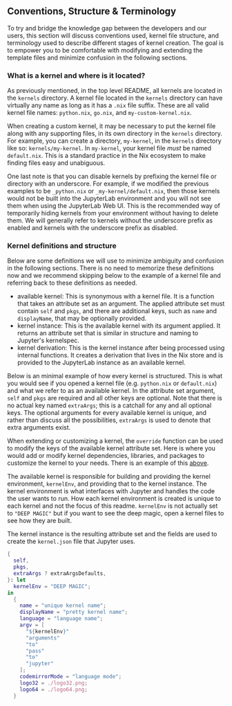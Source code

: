 ## Conventions, Structure & Terminology

To try and bridge the knowledge gap between the developers and our users, this section will discuss conventions used, kernel file structure, and terminology used to describe different stages of kernel creation.
The goal is to empower you to be comfortable with modifying and extending the template files and minimize confusion in the following sections.

### What is a kernel and where is it located?

As previously mentioned, in the top level README, all kernels are located in the `kernels` directory.
A kernel file located in the `kernels` directory can have virtually any name as long as it has a `.nix` file suffix.
These are all valid kernel file names: `python.nix`, `go.nix`, and `my-custom-kernel.nix`.

When creating a custom kernel, it may be necessary to put the kernel file along with any supporting files, in its own directory in the `kernels` directory.
For example, you can create a directory, `my-kernel`, in the `kernels` directory like so: `kernels/my-kernel`.
In `my-kernel`, your kernel file _must_ be named `default.nix`.
This is a standard practice in the Nix ecosystem to make finding files easy and unabiguous.

One last note is that you can disable kernels by prefixing the kernel file or directory with an underscore.
For example, if we modified the previous examples to be `_python.nix` or `_my-kernel/default.nix`, then those kernels would not be built into the JupyterLab environment and you will not see them when using the JupyterLab Web UI.
This is the recommended way of temporarily hiding kernels from your environment without having to delete them.
We will generally refer to kernels without the underscore prefix as enabled and kernels with the underscore prefix as disabled.

### Kernel definitions and structure

Below are some definitions we will use to minimize ambiguity and confusion in the following sections.
There is no need to memorize these definitions now and we recommend skipping below to the example of a kernel file and referring back to these definitions as needed.

- available kernel: This is synonymous with a kernel file.
  It is a function that takes an attribute set as an argument.
  The applied attribute set must contain `self` and `pkgs`, and there are additional keys, such as `name` and `displayName`, that may be optionally provided.
- kernel instance: This is the available kernel with its argument applied.
  It returns an attribute set that is similar in structure and naming to Jupyter's kernelspec.
- kernel derivation: This is the kernel instance after being processed using internal functions.
  It creates a derivation that lives in the Nix store and is provided to the JupyterLab instance as an available kernel.

Below is an minimal example of how every kernel is structured.
This is what you would see if you opened a kernel file (e.g. `python.nix` or `default.nix`) and what we refer to as an available kernel.
In the attribute set argument, `self` and `pkgs` are required and all other keys are optional.
Note that there is no actual key named `extraArgs`; this is a catchall for any and all optional keys.
The optional arguments for every available kernel is unique, and rather than discuss all the possibilities, `extraArgs` is used to denote that extra arguments exist.

When extending or customizing a kernel, the `override` function can be used to modify the keys of the available kernel attribute set.
Here is where you would add or modify kernel dependencies, libraries, and packages to customize the kernel to your needs.
There is an example of this [above](#extending-kernels).

The available kernel is responsible for building and providing the kernel environment, `kernelEnv`, and providing that to the kernel instance.
The kernel environment is what interfaces with Jupyter and handles the code the user wants to run.
How each kernel environment is created is unique to each kernel and not the focus of this readme.
`kernelEnv` is not actually set to `"DEEP MAGIC"` but if you want to see the deep magic, open a kernel files to see how they are built.

The kernel instance is the resulting attribute set and the fields are used to create the `kernel.json` file that Jupyter uses.

```nix
{
  self,
  pkgs,
  extraArgs ? extraArgsDefaults,
}: let
  kernelEnv = "DEEP MAGIC";
in
  {
    name = "unique kernel name";
    displayName = "pretty kernel name";
    language = "language name";
    argv = [
      "${kernelEnv}"
      "arguments"
      "to"
      "pass"
      "to"
      "jupyter"
    ];
    codemirrorMode = "language mode";
    logo32 = ./logo32.png;
    logo64 = ./logo64.png;
  }
```
